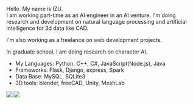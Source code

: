 Hello. My name is IZU.<br />
I am working part-time as an AI engineer in an AI venture. I'm doing research and development on natural language processing and artificial intelligence for 3d data like CAD.

I'm also working as a freelance on web development projects.

In graduate school, I am doing research on character AI.

- My Languages: Python, C++, C#, JavaScript(Node.js), Java
- Frameworks: Flask, Django, express, Spark
- Data Base: MySQL, SQLite3
- 3D tools: blender, freeCAD, Unity, MeshLab

<a href="https://github.com/anuraghazra/github-readme-stats">
  <img align="left" src="https://github-readme-stats.vercel.app/api?username=izukune&show_icons=true&theme=tokyonight&show_icons=true" />
</a>
<a href="https://github.com/anuraghazra/github-readme-stats">
  <img align="left" src="https://github-readme-stats.vercel.app/api/top-langs/?username=izukune&theme=tokyonight&show_icons=true" />
</a>
